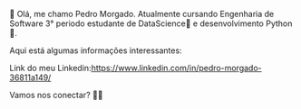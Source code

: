 📢 Olá, me chamo Pedro Morgado. Atualmente cursando Engenharia de Software 3° periodo
estudante de DataScience🧪 e desenvolvimento Python 🐍.

Aqui está algumas informações interessantes:


Link do meu Linkedin:https://www.linkedin.com/in/pedro-morgado-36811a149/

Vamos nos conectar? 👋🚀
